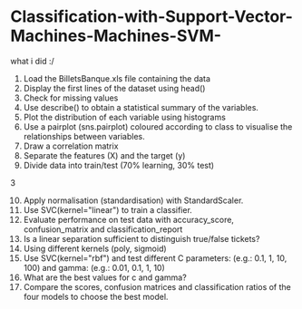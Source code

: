 # Classification-with-Support-Vector-Machines-Machines-SVM-
what i did :/
1. Load the BilletsBanque.xls file containing the data
2. Display the first lines of the dataset using head()
3. Check for missing values
4. Use describe() to obtain a statistical summary of the variables.
5. Plot the distribution of each variable using histograms
6. Use a pairplot (sns.pairplot) coloured according to class to visualise the relationships between
variables.
7. Draw a correlation matrix
8. Separate the features (X) and the target (y)
9. Divide data into train/test (70% learning, 30% test)

3

10. Apply normalisation (standardisation) with StandardScaler.
11. Use SVC(kernel="linear") to train a classifier.
12. Evaluate performance on test data with accuracy_score, confusion_matrix and
classification_report
13. Is a linear separation sufficient to distinguish true/false tickets?
14. Using different kernels (poly, sigmoid)
15. Use SVC(kernel="rbf") and test different C parameters: (e.g.: 0.1, 1, 10, 100) and
gamma: (e.g.: 0.01, 0.1, 1, 10)
16. What are the best values for c and gamma?
17. Compare the scores, confusion matrices and classification ratios of the four
models to choose the best model.
